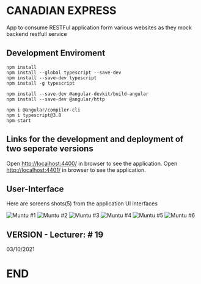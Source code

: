 # CANADIAN EXPRESS

App to consume RESTFul application form various websites as they mock backend restfull service

## Development Enviroment

```
npm install
npm install --global typescript --save-dev 
npm install --save-dev typescript
npm install -g typescript

npm install --save-dev @angular-devkit/build-angular
npm install --save-dev @angular/http 

npm i @angular/compiler-cli
npm i typescript@3.8
npm start

```

## Links for the development and deployment of two seperate versions

Open [http://localhost:4400/](http://localhost:4400/) in browser to see the application.
Open [http://localhost:4401/](http://localhost:4401/) in browser to see the application.


## User-Interface

Here are screens shots(5) from the application UI interfaces

![ Muntu #1 ](https://github.com/LINOSNCHENA/Angular-Search-for-product-brewers/blob/master/UXview/page1.png)
![ Muntu #2 ](https://github.com/LINOSNCHENA/Angular-Search-for-product-brewers/blob/master/UXview/page2.png)
![ Muntu #3 ](https://github.com/LINOSNCHENA/Angular-Search-for-product-brewers/blob/master/UXview/page3.png)
![ Muntu #4 ](https://github.com/LINOSNCHENA/Angular-Search-for-product-brewers/blob/master/UXview/page4.png)
![ Muntu #5 ](https://github.com/LINOSNCHENA/Angular-Search-for-product-brewers/blob/master/UXview/page5.png)
![ Muntu #6 ](https://github.com/LINOSNCHENA/Angular-Search-for-product-brewers/blob/master/UXview/page6.png)

## VERSION - Lecturer: # 19

03/10/2021

# END
